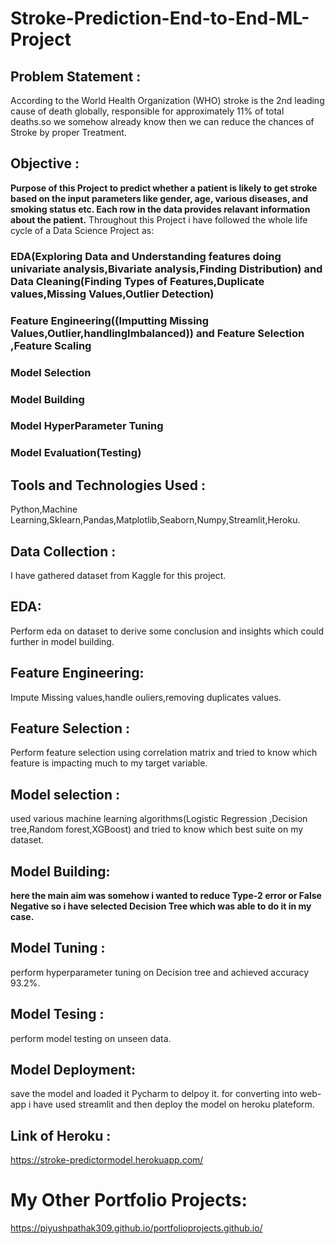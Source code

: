 # Stroke-Prediction-End-to-End-ML-Project

## Problem Statement :
According to the World Health Organization (WHO) stroke is the 2nd leading cause of death globally, responsible for approximately 11% of total deaths.so we somehow already know then we can reduce the chances of Stroke by proper Treatment.

## Objective :
**Purpose of this Project to predict whether a patient is likely to get stroke based on the input parameters like gender, age, various diseases, and smoking status etc. Each row in the data provides relavant information about the patient.** Throughout this Project i have followed the whole life cycle of a Data Science Project as: 
### EDA(Exploring Data and Understanding features doing univariate analysis,Bivariate analysis,Finding Distribution) and Data Cleaning(Finding Types of Features,Duplicate values,Missing Values,Outlier Detection)
### Feature Engineering((Imputting Missing Values,Outlier,handlingImbalanced)) and Feature Selection ,Feature Scaling
### Model Selection 
### Model Building 
### Model HyperParameter Tuning
### Model Evaluation(Testing)

## Tools and Technologies Used :
Python,Machine Learning,Sklearn,Pandas,Matplotlib,Seaborn,Numpy,Streamlit,Heroku.

## Data Collection :
I have gathered dataset from Kaggle for this project.

## EDA:
Perform eda on dataset to derive some conclusion and insights which could further in model building.

## Feature Engineering:
Impute Missing values,handle ouliers,removing duplicates values.

## Feature Selection :
Perform feature selection using correlation matrix and tried to know which feature is impacting much to my target variable.

## Model selection :
used various machine learning algorithms(Logistic Regression ,Decision tree,Random forest,XGBoost) and tried to know which best suite on my dataset.

## Model Building: 
**here the main aim was somehow i wanted to reduce Type-2 error or False Negative so i have selected Decision Tree which was able to do it in my case.**

## Model Tuning :
perform hyperparameter tuning on Decision tree and achieved accuracy 93.2%.

## Model Tesing :
perform model testing on unseen data.

## Model Deployment:
save the model and loaded it Pycharm to delpoy it. for converting into web-app i have used streamlit and then deploy the model on heroku plateform.

## Link of Heroku :
https://stroke-predictormodel.herokuapp.com/

# My Other Portfolio Projects:
https://piyushpathak309.github.io/portfolioprojects.github.io/









